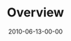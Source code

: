 ---
layout: message
category: message
series: "House Work"
title: "Overview"
date: 2010-06-13-00-00
message_id: 624
audio-description: "Brian Tome discusses uncovering your God-given passions."
audio: "http://s3.amazonaws.com/crossroadsaudiomessages/House_Work01.mp3"
audio-title: "Passions"
audio-duration: "43:33"
program-description: "House Work 01 Program"
program: "http://www.crossroads.net/players/media/hq/06_12-13_10Program.pdf"
program-title: "House Work 01 (Program)"
video-description: "Brian Tome discusses uncovering your God-given passions."
video-title: "Overview"
video: "https://s3.amazonaws.com/crossroadsvideomessages/House_Work01.mp4"
video-poster: "https://www.crossroads.net/uploadedfiles/House_Work01_Still.jpg"
---